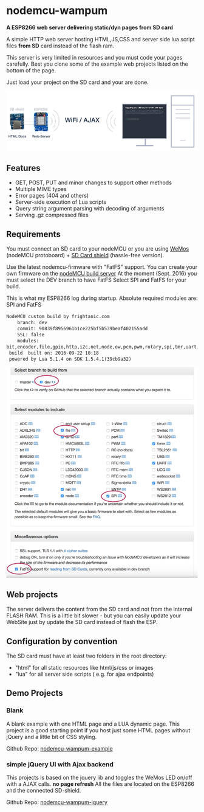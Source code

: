 # nodemcu-wampum
**A ESP8266 web server delivering static/dyn pages from SD card**

A simple HTTP web server hosting HTML,JS,CSS and server side lua script files
**from SD** card instead of the flash ram.

This server is very limited in resources and you must code your pages carefully. Best you clone 
some of the example web projects listed on the bottom of the page.

Just load your project on the SD card and your are done.


![WebServer](/teaser.png?raw=true "ESP8266 as full web server")

## Features
 - GET, POST, PUT and minor changes to support other methods
 - Multiple MIME types
 - Error pages (404 and others)
 - Server-side execution of Lua scripts
 - Query string argument parsing with decoding of arguments
 - Serving .gz compressed files

## Requirements
You must connect an SD card to your nodeMCU or you are using
[WeMos](http://www.wemos.cc) (nodeMCU protoboard) + [SD Card shield](http://www.wemos.cc/product/micro-sd-card-shield.html) (hassle-free version).

Use the latest nodemcu-firmware with "FatFS" support. You can
create your own firmware on the [nodeMCU build server](https://nodemcu-build.com/)
At the moment (Sept. 2016) you must select the DEV branch to have FatFS
Select SPI and FatFS for your build.

This is what my ESP8266 log during startup. Absolute required modules are: SPI and FatFS
```
NodeMCU custom build by frightanic.com
	branch: dev
	commit: 90839f8956961b1ce225bf5b539beaf402155add
	SSL: false
	modules: bit,encoder,file,gpio,http,i2c,net,node,ow,pcm,pwm,rotary,spi,tmr,uart,websocket,wifi
 build 	built on: 2016-09-22 10:18
 powered by Lua 5.1.4 on SDK 1.5.4.1(39cb9a32)

```

![BuildSettings](/nodeMCU_build.png?raw=true "build settings")


## Web projects
The server delivers the content from the SD card and not from the internal FLASH RAM. This is a little bit 
slower - but you can easily update your WebSite just by update the SD card instead of flash the ESP.


## Configuration by convention
The SD card must have at least two folders in the root directory:
 - "html" for all static resources like html/js/css or images
 - "lua" for all server side scripts ( e.g. for ajax endpoints)

## Demo Projects

### Blank
A blank example with one HTML page and a LUA dynamic page. This project is a good starting point
if you host just some HTML pages without jQuery and a little bit of CSS styling.
 
Github Repo: [nodemcu-wampum-example](https://github.com/freegroup/nodemcu-wampum-example)

### simple jQuery UI with Ajax backend
This projects is based on the jquery lib and toggles the WeMos LED on/off with a AJAX calls. **no page refresh**
All the files are located on the ESP8266 and the connected SD-shield.

Github Repo: [nodemcu-wampum-jquery](https://github.com/freegroup/nodemcu-wampum-jquery)
